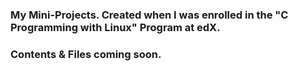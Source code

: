 ### My Mini-Projects. Created when I was enrolled in the "C Programming with Linux" Program at edX.

### Contents & Files coming soon.
